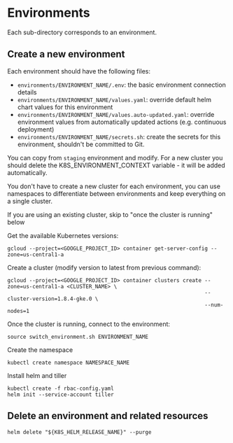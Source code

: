 # Environments

Each sub-directory corresponds to an environment.


## Create a new environment

Each environment should have the following files:

- `environments/ENVIRONMENT_NAME/.env`: the basic environment connection details
- `environments/ENVIRONMENT_NAME/values.yaml`: override default helm chart values for this environment
- `environments/ENVIRONMENT_NAME/values.auto-updated.yaml`: override environment values from automatically updated actions (e.g. continuous deployment)
- `environments/ENVIRONMENT_NAME/secrets.sh`: create the secrets for this environment, shouldn't be committed to Git.

You can copy from `staging` environment and modify. For a new cluster you should delete the K8S_ENVIRONMENT_CONTEXT variable - it will be added automatically.

You don't have to create a new cluster for each environment, you can use namespaces to differentiate between environments and keep everything on a single cluster.

If you are using an existing cluster, skip to "once the cluster is running" below

Get the available Kubernetes versions:

```
gcloud --project=<GOOGLE_PROJECT_ID> container get-server-config --zone=us-central1-a
```

Create a cluster (modify version to latest from previous command):

```
gcloud --project=<GOOGLE_PROJECT_ID> container clusters create --zone=us-central1-a <CLUSTER_NAME> \
                                                               --cluster-version=1.8.4-gke.0 \
                                                               --num-nodes=1
```

Once the cluster is running, connect to the environment:

```
source switch_environment.sh ENVIRONMENT_NAME
```

Create the namespace

```
kubectl create namespace NAMESPACE_NAME
```

Install helm and tiller

```
kubectl create -f rbac-config.yaml
helm init --service-account tiller
```


## Delete an environment and related resources

```
helm delete "${K8S_HELM_RELEASE_NAME}" --purge
```
